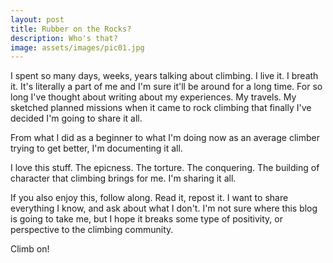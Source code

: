 ```yaml
---
layout: post
title: Rubber on the Rocks?
description: Who's that?
image: assets/images/pic01.jpg
---
```


I spent so many days, weeks, years talking about climbing. I live it. I breath it. It's literally a part of me and I'm sure it'll be around for a long time. For so long I've thought about writing about my experiences. My travels. My sketched planned missions when it came to rock climbing that finally I've decided I'm going to share it all.

From what I did as a beginner to what I'm doing now as an average climber trying to get better, I'm documenting it all.

I love this stuff. The epicness. The torture. The conquering. The building of character that climbing brings for me. I'm sharing it all.

If you also enjoy this, follow along. Read it, repost it. I want to share everything I know, and ask about what I don't. I'm not sure where this blog is going to take me, but I hope it breaks some type of positivity, or perspective to the climbing community.

Climb on!
